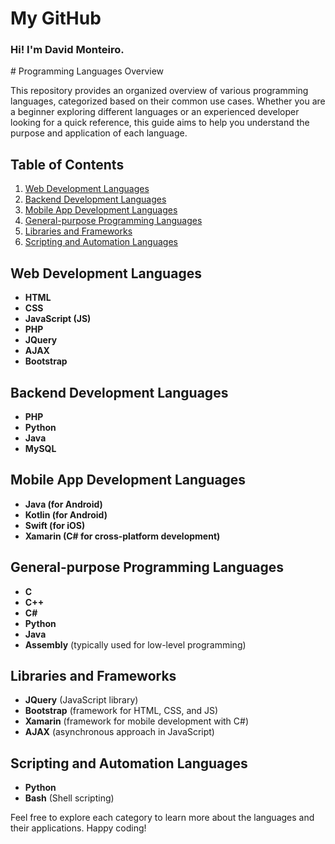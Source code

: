 <h1>My GitHub</h1>
<h3>Hi! I'm David Monteiro.</h3>
# Programming Languages Overview

This repository provides an organized overview of various programming languages, categorized based on their common use cases. Whether you are a beginner exploring different languages or an experienced developer looking for a quick reference, this guide aims to help you understand the purpose and application of each language.

## Table of Contents

1. [Web Development Languages](#web-development-languages)
2. [Backend Development Languages](#backend-development-languages)
3. [Mobile App Development Languages](#mobile-app-development-languages)
4. [General-purpose Programming Languages](#general-purpose-programming-languages)
5. [Libraries and Frameworks](#libraries-and-frameworks)
6. [Scripting and Automation Languages](#scripting-and-automation-languages)

## Web Development Languages

- **HTML**
- **CSS**
- **JavaScript (JS)**
- **PHP**
- **JQuery**
- **AJAX**
- **Bootstrap**

## Backend Development Languages

- **PHP**
- **Python**
- **Java**
- **MySQL**

## Mobile App Development Languages

- **Java (for Android)**
- **Kotlin (for Android)**
- **Swift (for iOS)**
- **Xamarin (C# for cross-platform development)**

## General-purpose Programming Languages

- **C**
- **C++**
- **C#**
- **Python**
- **Java**
- **Assembly** (typically used for low-level programming)

## Libraries and Frameworks

- **JQuery** (JavaScript library)
- **Bootstrap** (framework for HTML, CSS, and JS)
- **Xamarin** (framework for mobile development with C#)
- **AJAX** (asynchronous approach in JavaScript)

## Scripting and Automation Languages

- **Python**
- **Bash** (Shell scripting)

Feel free to explore each category to learn more about the languages and their applications. Happy coding!

<!--
**davidmonteiro03/davidmonteiro03** is a ✨ _special_ ✨ repository because its `README.md` (this file) appears on your GitHub profile.

Here are some ideas to get you started:

- 🔭 I’m currently working on ...
- 🌱 I’m currently learning ...
- 👯 I’m looking to collaborate on ...
- 🤔 I’m looking for help with ...
- 💬 Ask me about ...
- 📫 How to reach me: ...
- 😄 Pronouns: ...
- ⚡ Fun fact: ...
-->
